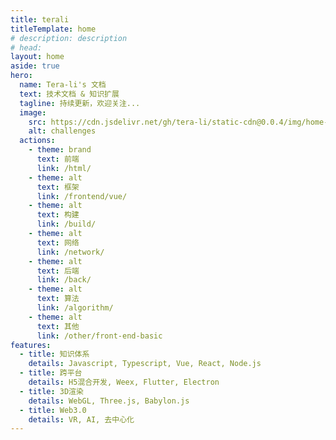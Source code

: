 ```yaml
---
title: terali
titleTemplate: home
# description: description
# head:
layout: home
aside: true
hero:
  name: Tera-li's 文档
  text: 技术文档 & 知识扩展
  tagline: 持续更新，欢迎关注...
  image:
    src: https://cdn.jsdelivr.net/gh/tera-li/static-cdn@0.0.4/img/home-bg.svg
    alt: challenges
  actions:
    - theme: brand
      text: 前端
      link: /html/
    - theme: alt
      text: 框架
      link: /frontend/vue/
    - theme: alt
      text: 构建
      link: /build/
    - theme: alt
      text: 网络
      link: /network/
    - theme: alt
      text: 后端
      link: /back/
    - theme: alt
      text: 算法
      link: /algorithm/
    - theme: alt
      text: 其他
      link: /other/front-end-basic
features:
  - title: 知识体系
    details: Javascript, Typescript, Vue, React, Node.js
  - title: 跨平台
    details: H5混合开发, Weex, Flutter, Electron
  - title: 3D渲染
    details: WebGL, Three.js, Babylon.js
  - title: Web3.0
    details: VR, AI, 去中心化
---
```


<!--
.md中配置权限 > config中配置
title：浏览器标签，｜ 左侧标签
titleTemplate：浏览器标签，｜ 右侧标签
description：页面描述，自动注入meta
head：页面head标签，自动注入meta
layout：页面的布局
layout: home
  hero: 定义主要内容布局，首页
  features: 描述某特性
 -->
